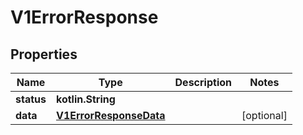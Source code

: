
# V1ErrorResponse

## Properties
Name | Type | Description | Notes
------------ | ------------- | ------------- | -------------
**status** | **kotlin.String** |  | 
**data** | [**V1ErrorResponseData**](V1ErrorResponseData.md) |  |  [optional]



